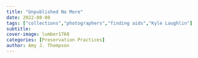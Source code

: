 ```yaml
---
title: "Unpublished No More"
date: 2022-08-08
tags: ["collections","photographers","finding aids","Kyle Laughlin"]
subtitle: 
cover-image: lumber1768
categories: [Preservation Practices]
author: Amy J. Thompson
---
```



